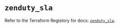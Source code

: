 # `zenduty_sla`

Refer to the Terraform Registory for docs: [`zenduty_sla`](https://www.terraform.io/docs/providers/zenduty/r/sla).
